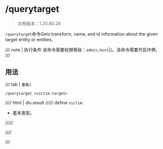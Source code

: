# /querytarget

> 文档版本：1.20.80.24

`/querytarget`命令Gets transform, name, and id information about the given target entity or entities.

/// note | 执行条件
该命令需要权限等级：`admin,host`|`2`。该命令需要开启作弊。
///

## 用法

/// tab | `重载1`
```mcfunction
/querytarget <victim:target>
```

//// html | div.result
///// define
`victim`: <!-- md:samp target -->

- 基本类型。


/////

////

///
